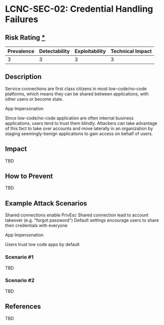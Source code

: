 # LCNC-SEC-02: Credential Handling Failures

## Risk Rating [*](https://owasp.org/www-project-top-ten/2017/Note_About_Risks)

| Prevalence | Detectability | Exploitability | Technical Impact |
| --- | --- | --- | --- |
| 3 | 3 | 3 | 3 |

## Description

Service connections are first class citizens in most low-code/no-code platforms, which means they can be shared between applications, with other users or become stale.

App Impersonation

Since low-code/no-code application are often internal business applications, users tend to trust them blindly. 
Attackers can take advantage of this fact to take over accounts and move laterally in an organization by staging seemingly-benign applications to gain access on behalf of users.


## Impact

TBD

## How to Prevent

TBD

## Example Attack Scenarios

Shared connections enable PrivEsc
Shared connection lead to account takeover (e.g. "forgot password")
Default settings encourage users to share their credentials with everyone

App Impersonation

Users trust low code apps by default

### Scenario #1

TBD

### Scenario #2

TBD

## References

TBD